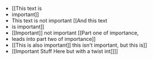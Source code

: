 - [[This text is 
- important]]
- This text is not important [[And this text 
- is important]]
- [[Important]] not important [[Part one of importance,
- leads into part two of importance]]
- [[This is also important]] this isn't important,
but this is]]
- [[Important Stuff Here but with a twist int[]]]